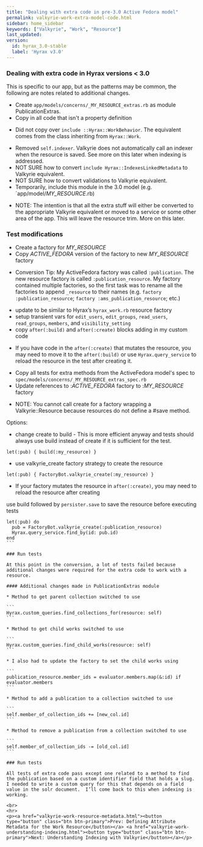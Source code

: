 ```yaml
---
title: "Dealing with extra code in pre-3.0 Active Fedora model"
permalink: valkyrie-work-extra-model-code.html
sidebar: home_sidebar
keywords: ["Valkyrie", "Work", "Resource"]
last_updated:
version:
  id: hyrax_3.0-stable
  label: 'Hyrax v3.0'
---
```


### Dealing with extra code in Hyrax versions < 3.0

This is specific to our app, but as the patterns may be common, the following are notes related to additional changes.

* Create `app/models/concerns/_MY_RESOURCE_extras.rb` as module PublicationExtras.
* Copy in all code that isn't a property definition

<ul class='info'><li>Did not copy over  <code>include ::Hyrax::WorkBehavior</code>.  The equivalent comes from the class inheriting from <code>Hyrax::Work</code>.</li></ul>

* Removed `self.indexer`.  Valkyrie does not automatically call an indexer when the resource is saved.  See more on this later when indexing is addressed.
* NOT SURE how to convert `include Hyrax::IndexesLinkedMetadata` to Valkyrie equivalent.
* NOT SURE how to convert validations to Valkyrie equivalent.
* Temporarily, include this module in the 3.0 model (e.g. `app/model/_MY_RESOURCE_.rb)

<ul class='info'><li>NOTE: The intention is that all the extra stuff will either be converted to the appropriate Valkyrie equivalent or moved to a service or some other area of the app.  This will leave the resource trim. More on this later.</li></ul>

### Test modifications

* Create a factory for _MY_RESOURCE_
* Copy _ACTIVE_FEDORA_ version of the factory to new _MY_RESOURCE_ factory

<ul class='info'><li>Conversion Tip: My ActiveFedora factory was called <code>:publication</code>.  The new resource factory is called <code>:publication_resource</code>.  My factory contained multiple factories, so the first task was to rename all the factories to append <code>_resource</code> to their names (e.g. <code>factory :publication_resource</code>; <code>factory :ams_publication_resource</code>; etc.)</li></ul>

* update to be similar to Hyrax’s `hyrax_work.rb` resource factory
* setup transient vars for `edit_users`, `edit_groups`, `read_users`, `read_groups`, `members`, and `visibility_setting`
* copy `after(:build)` and `after(:create)` blocks adding in my custom code

<ul class='warning'><li>If you have code in the <code>after(:create)</code> that mutates the resource, you may need to move it to the <code>after(:build)</code> or use <code>Hyrax.query_service</code> to reload the resource in the test after creating it.</li></ul>

* Copy all tests for extra methods from the ActiveFedora model's spec to `spec/models/concerns/_MY_RESOURCE_extras_spec.rb`
* Update references to :_ACTIVE_FEDORA_ factory to :_MY_RESOURCE_ factory

<ul class='info'><li>NOTE: You cannot call create for a factory wrapping a Valkyrie::Resource because resources do not define a #save method.</li></ul>

Options:
* change create to build - This is more efficient anyway and tests should always use build instead of create if it is sufficient for the test.

```
let(:pub) { build(:my_resource) }
```

* use valkyrie_create factory strategy to create the resource

```
let(:pub) { FactoryBot.valkyrie_create(:my_resource) }
```

* If your factory mutates the resource in `after(:create)`, you may need to reload the resource after creating

use build followed by `persister.save` to save the resource before executing tests

``````
let(:pub) do
  pub = FactoryBot.valkyrie_create(:publication_resource)
  Hyrax.query_service.find_by(id: pub.id)
end
```

### Run tests

At this point in the conversion, a lot of tests failed because additional changes were required for the extra code to work with a resource.
  
#### Additional changes made in PublicationExtras module

* Method to get parent collection switched to use

```
Hyrax.custom_queries.find_collections_for(resource: self)
```

* Method to get child works switched to use 

```
Hyrax.custom_queries.find_child_works(resource: self)
```

* I also had to update the factory to set the child works using

```
publication_resource.member_ids = evaluator.members.map(&:id) if evaluator.members
```

* Method to add a publication to a collection switched to use

```
self.member_of_collection_ids += [new_col.id]
```

* Method to remove a publication from a collection switched to use

```
self.member_of_collection_ids -= [old_col.id]
```

### Run tests

All tests of extra code pass except one related to a method to find the publication based on a custom identifier field that holds a slug.  I needed to write a custom query for this that depends on a field value in the solr document.  I’ll come back to this when indexing is working.

<br>
<hr>
<p><a href="valkyrie-work-resource-metadata.html"><button type="button" class="btn btn-primary">Prev: Defining Attribute Metadata for the Work Resource</button></a> <a href="valkyrie-work-understanding-indexing.html"><button type="button" class="btn btn-primary">Next: Understanding Indexing with Valkyrie</button></a></p>
